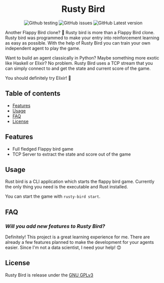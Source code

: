<div align="center">

# Rusty Bird

![Github testing](https://github.com/mawilms/rusty-bird/actions/workflows/build.yml/badge.svg)
![GitHub issues](https://img.shields.io/github/issues/mawilms/rusty-bird)
![GitHub Latest version](https://img.shields.io/github/v/release/mawilms/rusty-bird?include_prereleases)

</div>

Another Flappy Bird clone? :duck: Rusty bird is more than a Flappy Bird clone. Rusty bird was programmed to make your entry into reinforcement learning as easy as possible. With the help of Rusty Bird you can train your own independent agent to play the game.

Want to build an agent classically in Python?
Maybe something more exotic like Haskell or Elixir? No problem. Rusty Bird uses a TCP stream that you can simply connect to and get the state and current score of the game.

You should definitely try Elixir! :eyes:

## Table of contents

- [Features](#features)
- [Usage](#usage)
- [FAQ](#faq)
- [License](#license)

## Features

- Full fledged Flappy bird game
- TCP Server to extract the state and score out of the game

## Usage

Rust bird is a CLI application which starts the flappy bird game. Currently the only thing you need is the executable and Rust installed.

You can start the game with `rusty-bird start`.

## FAQ

### **_Will you add new features to Rusty Bird?_**

Definitely! This project is a great learning experience for me. There are already a few features planned to make the development for your agents easier. Since I'm not a data scientist, I need your help! :blush:

## License

Rusty Bird is release under the [GNU GPLv3](https://github.com/mawilms/rusty-bird/blob/main/LICENSE)
